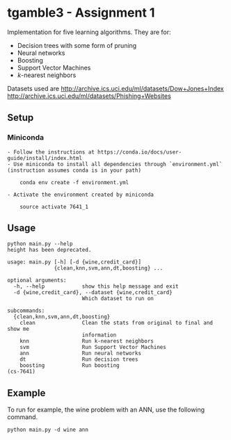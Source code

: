 # tgamble3 - Assignment 1

Implementation for five learning algorithms. They are for:

-   Decision trees with some form of pruning
-   Neural networks
-   Boosting
-   Support Vector Machines
-   *k*-nearest neighbors

Datasets used are
http://archive.ics.uci.edu/ml/datasets/Dow+Jones+Index
http://archive.ics.uci.edu/ml/datasets/Phishing+Websites

## Setup

### Miniconda

    - Follow the instructions at https://conda.io/docs/user-guide/install/index.html
    - Use miniconda to install all dependencies through `environment.yml` (instruction assumes conda is in your path)

```
    conda env create -f environment.yml
```

    - Activate the environment created by miniconda

```
    source activate 7641_1
```

## Usage

```
python main.py --help
height has been deprecated.

usage: main.py [-h] [-d {wine,credit_card}]
               {clean,knn,svm,ann,dt,boosting} ...

optional arguments:
  -h, --help            show this help message and exit
  -d {wine,credit_card}, --dataset {wine,credit_card}
                        Which dataset to run on

subcommands:
  {clean,knn,svm,ann,dt,boosting}
    clean               Clean the stats from original to final and show me
                        information
    knn                 Run k-nearest neighbors
    svm                 Run Support Vector Machines
    ann                 Run neural networks
    dt                  Run decision trees
    boosting            Run boosting
(cs-7641)

```


## Example

To run for example, the wine problem with an ANN, use the following command.

```
python main.py -d wine ann
```